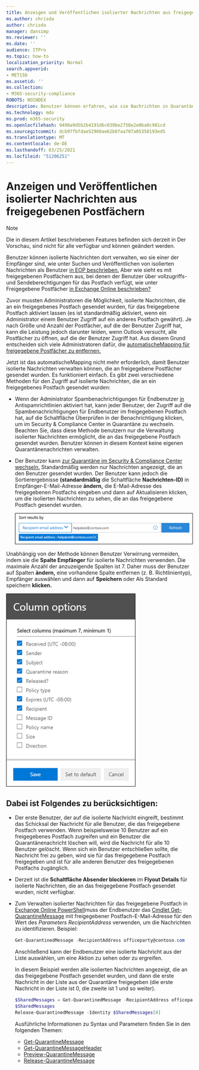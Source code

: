 ```yaml
---
title: Anzeigen und Veröffentlichen isolierter Nachrichten aus freigegebenen Postfächern
ms.author: chrisda
author: chrisda
manager: dansimp
ms.reviewer: ''
ms.date: ''
audience: ITPro
ms.topic: how-to
localization_priority: Normal
search.appverid:
- MET150
ms.assetid: ''
ms.collection:
- M365-security-compliance
ROBOTS: NOINDEX
description: Benutzer können erfahren, wie sie Nachrichten in Quarantäne anzeigen und verwenden, die an freigegebene Postfächer gesendet wurden, für die sie über Berechtigungen verfügen.
ms.technology: mdo
ms.prod: m365-security
ms.openlocfilehash: 9490a9d5b2b4191d6c039be2758e2e0ba0c981cd
ms.sourcegitcommit: dcb97fbfdae52960ae62b6faa707a05358193ed5
ms.translationtype: MT
ms.contentlocale: de-DE
ms.lasthandoff: 03/25/2021
ms.locfileid: "51206251"
---
```

# <a name="view-and-release-quarantined-messages-from-shared-mailboxes"></a>Anzeigen und Veröffentlichen isolierter Nachrichten aus freigegebenen Postfächern

> [!NOTE]
> Die in diesem Artikel beschriebenen Features befinden sich derzeit in Der Vorschau, sind nicht für alle verfügbar und können geändert werden.

Benutzer können isolierte Nachrichten dort verwalten, wo sie einer der Empfänger sind, wie unter Suchen und Veröffentlichen von isolierten Nachrichten als Benutzer [in EOP beschrieben.](find-and-release-quarantined-messages-as-a-user.md) Aber wie sieht es mit freigegebenen Postfächern aus, bei denen der Benutzer über vollzugriffs- und Sendeberechtigungen für das Postfach verfügt, wie unter Freigegebene Postfächer [in Exchange Online beschrieben?](/exchange/collaboration-exo/shared-mailboxes)

Zuvor mussten Administratoren die Möglichkeit, isolierte Nachrichten, die an ein freigegebenes Postfach gesendet wurden, für das freigegebene Postfach aktiviert lassen (es ist standardmäßig aktiviert, wenn ein Administrator einem Benutzer Zugriff auf ein anderes Postfach gewährt). Je nach Größe und Anzahl der Postfächer, auf die der Benutzer Zugriff hat,  kann die Leistung jedoch darunter leiden, wenn Outlook versucht, alle Postfächer zu öffnen, auf die der Benutzer Zugriff hat. Aus diesem Grund entscheiden sich viele Administratoren dafür, die [automatischeMapping für freigegebene Postfächer zu entfernen.](/outlook/troubleshoot/profiles-and-accounts/remove-automapping-for-shared-mailbox)

Jetzt ist das automatischeMapping nicht mehr erforderlich, damit Benutzer isolierte Nachrichten verwalten können, die an freigegebene Postfächer gesendet wurden. Es funktioniert einfach. Es gibt zwei verschiedene Methoden für den Zugriff auf isolierte Nachrichten, die an ein freigegebenes Postfach gesendet wurden:

- Wenn der Administrator Spambenachrichtigungen für Endbenutzer [in](https://docs.microsoft.com/microsoft-365/security/office-365-security/configure-your-spam-filter-policies) Antispamrichtlinien aktiviert hat, kann jeder Benutzer, der  Zugriff auf die Spambenachrichtigungen für Endbenutzer im freigegebenen Postfach hat, auf die Schaltfläche Überprüfen in der Benachrichtigung klicken, um im Security & Compliance Center in Quarantäne zu wechseln. Beachten Sie, dass diese Methode benutzern nur die Verwaltung isolierter Nachrichten ermöglicht, die an das freigegebene Postfach gesendet wurden. Benutzer können in diesem Kontext keine eigenen Quarantänenachrichten verwalten.

- Der Benutzer kann [zur Quarantäne im Security & Compliance Center wechseln.](find-and-release-quarantined-messages-as-a-user.md) Standardmäßig werden nur Nachrichten angezeigt, die an den Benutzer gesendet wurden. Der Benutzer kann jedoch die Sortierergebnisse **(standardmäßig** die Schaltfläche  **Nachrichten-ID)** in Empfänger-E-Mail-Adresse **ändern,** die E-Mail-Adresse des freigegebenen Postfachs eingeben und dann auf Aktualisieren klicken, um die isolierten Nachrichten zu sehen, die an das freigegebene Postfach gesendet wurden.

  ![Sortieren von isolierten Nachrichten nach E-Mail-Adresse des Empfängers.](../../media/quarantine-sort-results-by-recipient-email-address.png)

Unabhängig von der Methode können Benutzer Verwirrung vermeiden, indem sie die **Spalte Empfänger** für isolierte Nachrichten verwenden. Die maximale Anzahl der anzuzeigende Spalten ist 7. Daher muss der Benutzer auf Spalten **ändern,** eine vorhandene Spalte entfernen (z. B. Richtlinientyp), Empfänger auswählen und dann auf **Speichern** oder Als Standard speichern **klicken.** 

  ![Entfernen Sie die Spalte Richtlinientyp, und fügen Sie die Spalte Empfänger zur Quarantäne hinzu.](../../media/quarantine-add-recipient-column.png)

## <a name="things-to-keep-in-mind"></a>Dabei ist Folgendes zu berücksichtigen:

- Der erste Benutzer, der auf die isolierte Nachricht eingreift, bestimmt das Schicksal der Nachricht für alle Benutzer, die das freigegebene Postfach verwenden. Wenn beispielsweise 10 Benutzer auf ein freigegebenes Postfach zugreifen und ein Benutzer die Quarantänenachricht löschen will, wird die Nachricht für alle 10 Benutzer gelöscht. Wenn sich ein Benutzer entschließen sollte, die Nachricht frei zu geben, wird sie für das freigegebene Postfach freigegeben und ist für alle anderen Benutzer des freigegebenen Postfachs zugänglich.

- Derzeit ist die **Schaltfläche Absender blockieren** im **Flyout Details** für isolierte Nachrichten, die an das freigegebene Postfach gesendet wurden, nicht verfügbar.

- Zum Verwalten isolierter Nachrichten für das freigegebene Postfach in [Exchange Online PowerShell](/powershell/exchange/connect-to-exchange-online-powershell)muss der Endbenutzer das [Cmdlet Get-QuarantineMessage](/powershell/module/exchange/get-quarantinemessage) mit freigegebener Postfach-E-Mail-Adresse für den Wert des _Parameters RecipientAddress_ verwenden, um die Nachrichten zu identifizieren. Beispiel:

  ```powershell
  Get-QuarantinedMessage -RecipientAddress officeparty@contoso.com
  ```

  Anschließend kann der Endbenutzer eine isolierte Nachricht aus der Liste auswählen, um eine Aktion zu sehen oder zu ergreifen.

  In diesem Beispiel werden alle isolierten Nachrichten angezeigt, die an das freigegebene Postfach gesendet wurden, und dann die erste Nachricht in der Liste aus der Quarantäne freigegeben (die erste Nachricht in der Liste ist 0, die zweite ist 1 und so weiter).

  ```powershell
  $SharedMessages = Get-QuarantinedMessage -RecipientAddress officeparty@contoso.com | select -ExpandProperty Identity
  $SharedMessages
  Release-QuarantinedMessage -Identity $SharedMessages[0]
  ```

  Ausführliche Informationen zu Syntax und Parametern finden Sie in den folgenden Themen:

  - [Get-QuarantineMessage](/powershell/module/exchange/get-quarantinemessage)
  - [Get-QuarantineMessageHeader](/powershell/module/exchange/get-quarantinemessageheader)
  - [Preview-QuarantineMessage](/powershell/module/exchange/preview-quarantinemessage)
  - [Release-QuarantineMessage](/powershell/module/exchange/release-quarantinemessage)